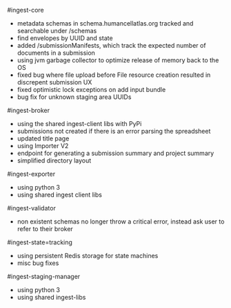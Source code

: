 #ingest-core
- metadata schemas in schema.humancellatlas.org tracked and searchable under /schemas
- find envelopes by UUID and state
- added /submissionManifests, which track the expected number of documents in a submission
- using jvm garbage collector to optimize release of memory back to the OS
- fixed bug where file upload before File resource creation resulted in discrepent submission UX
- fixed optimistic lock exceptions on add input bundle
- bug fix for unknown staging area UUIDs

#ingest-broker
- using the shared ingest-client libs with PyPi
- submissions not created if there is an error parsing the spreadsheet
- updated title page
- using Importer V2
- endpoint for generating a submission summary and project summary
- simplified directory layout

#ingest-exporter
- using python 3
- using shared ingest client libs 

#ingest-validator
- non existent schemas no longer throw a critical error, instead ask user to refer to their broker

#ingest-state=tracking
- using persistent Redis storage for state machines
- misc bug fixes


#ingest-staging-manager
- using python 3
- using shared ingest-libs
